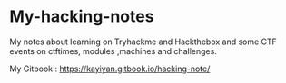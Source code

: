 # My-hacking-notes
My notes about learning on Tryhackme and Hackthebox and some CTF events on ctftimes, modules ,machines and challenges.

My Gitbook : https://kayiyan.gitbook.io/hacking-note/
